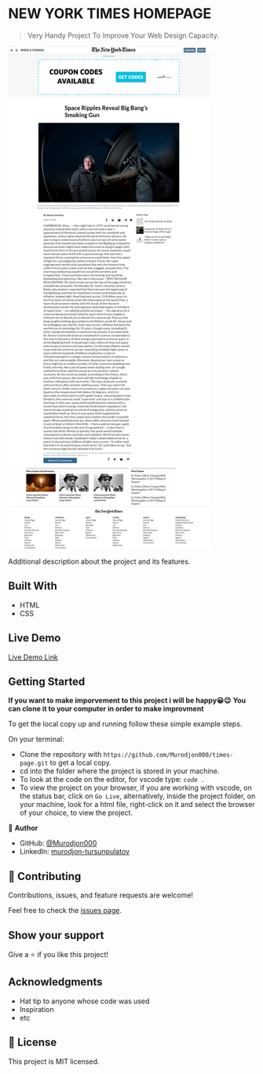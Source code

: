 # NEW YORK TIMES HOMEPAGE

> Very Handy Project To Improve Your Web Design Capacity.

![screenshot](./app_screenshot.png)

Additional description about the project and its features.

## Built With

- HTML
- CSS

## Live Demo

[Live Demo Link](https://livedemo.com)

## Getting Started

**If you want to make imporvement to this project i will be happy😀😉**
**You can clone it to your computer in order to make improvment**

To get the local copy up and running follow these simple example steps.

On your terminal:

- Clone the repository with `https://github.com/Murodjon000/times-page.git` to get a local copy.
- cd into the folder where the project is stored in your machine.
- To look at the code on the editor, for vscode type: _`code . `_
- To view the project on your browser, if you are working with vscode, on the status bar, click on `Go Live`,
  alternatively, inside the project folder, on your machine, look for a html file, right-click on it and
  select the browser of your choice, to view the project.

👤 **Author**

- GitHub: [@Murodjon000](https://github.com/Murodjon000)
- LinkedIn: [murodjon-tursunpulatov](https://www.linkedin.com/in/murodjon-tursunpulatov-5189481b3/)

## 🤝 Contributing

Contributions, issues, and feature requests are welcome!

Feel free to check the [issues page](https://github.com/Murodjon000/times-page/issues).

## Show your support

Give a ⭐️ if you like this project!

## Acknowledgments

- Hat tip to anyone whose code was used
- Inspiration
- etc

## 📝 License

This project is MIT licensed.
